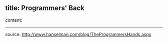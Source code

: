 title: Programmers' Back
---
content:

---
source: http://www.hanselman.com/blog/TheProgrammersHands.aspx
